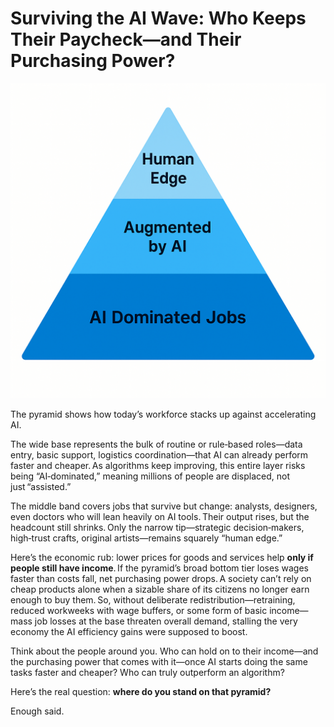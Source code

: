 # Surviving the AI Wave: Who Keeps Their Paycheck—and Their Purchasing Power?

![AI Wave Pyramid](images/20250517-01.png)

The pyramid shows how today’s workforce stacks up against accelerating AI. 

The wide base represents the bulk of routine or rule‑based roles—data entry, basic support, logistics coordination—that AI can already perform faster and cheaper. As algorithms keep improving, this entire layer risks being “AI‑dominated,” meaning millions of people are displaced, not just “assisted.” 

The middle band covers jobs that survive but change: analysts, designers, even doctors who will lean heavily on AI tools. Their output rises, but the headcount still shrinks. Only the narrow tip—strategic decision‑makers, high‑trust crafts, original artists—remains squarely “human edge.”

Here’s the economic rub: lower prices for goods and services help **only if people still have income**. If the pyramid’s broad bottom tier loses wages faster than costs fall, net purchasing power drops. A society can’t rely on cheap products alone when a sizable share of its citizens no longer earn enough to buy them. So, without deliberate redistribution—retraining, reduced workweeks with wage buffers, or some form of basic income—mass job losses at the base threaten overall demand, stalling the very economy the AI efficiency gains were supposed to boost.

Think about the people around you. Who can hold on to their income—and the purchasing power that comes with it—once AI starts doing the same tasks faster and cheaper? Who can truly outperform an algorithm?

Here’s the real question: **where do you stand on that pyramid?**

Enough said.

